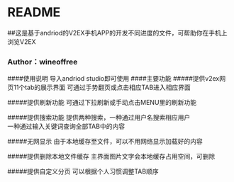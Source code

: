 # README
##这是基于andriod的V2EX手机APP的开发不同进度的文件，可帮助你在手机上浏览V2EX
###                             Author：wineoffree
####使用说明 
导入andriod studio即可使用
####主要功能
#####提供v2ex网页11个tab的展示界面
可通过手势翻页或点击相应TAB进入相应界面

#####提供刷新功能
可通过下拉刷新或手动点击MENU里的刷新功能

#####提供搜索功能
提供两种搜索，一种通过用户名搜索相应用户<br>
一种通过输入关键词查询全部TAB中的内容

#####无网显示
由于本地缓存至文件，可以不用网络显示加载好的内容

#####提供删除本地文件缓存
主界面图片文字会本地缓存占用空间，可删除

#####提供自定义分页
可以根据个人习惯调整TAB顺序



